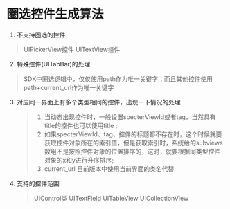# 圈选控件生成算法

1. 不支持圈选的控件
> UIPickerView控件
> UITextView控件

2. 特殊控件(UITabBar)的处理
> SDK中圈选逻辑中，仅仅使用path作为唯一关键字；而且其他控件使用path+current_url作为唯一关键字

3. 对应同一界面上有多个类型相同的控件，出现一下情况的处理
    > 1. 当动态出现控件时，一般设置specterViewId或者tag，当然具有title的控件也可以使用title;
    > 2. 如果specterViewId、tag、控件的标题都不存在时，这个时候就要获取控件对象所在的索引值，但是获取索引时，系统给的subviews数组不是按照控件对象的位置排序的，这时，就要根据同类型控件对象的x和y进行升序排序;
    > 3. current_url 目前版本中使用当前界面的类名代替.
    
4. 支持的控件范围
    > UIControl类
    > UITextField
    > UITableView
    > UICollectionView